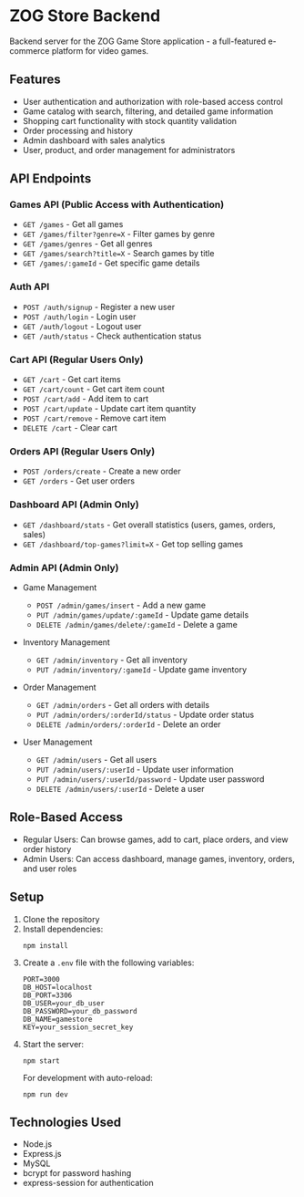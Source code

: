 # ZOG Store Backend

Backend server for the ZOG Game Store application - a full-featured e-commerce platform for video games.

## Features

- User authentication and authorization with role-based access control
- Game catalog with search, filtering, and detailed game information
- Shopping cart functionality with stock quantity validation
- Order processing and history
- Admin dashboard with sales analytics
- User, product, and order management for administrators

## API Endpoints

### Games API (Public Access with Authentication)
- `GET /games` - Get all games
- `GET /games/filter?genre=X` - Filter games by genre
- `GET /games/genres` - Get all genres
- `GET /games/search?title=X` - Search games by title
- `GET /games/:gameId` - Get specific game details

### Auth API
- `POST /auth/signup` - Register a new user
- `POST /auth/login` - Login user
- `GET /auth/logout` - Logout user
- `GET /auth/status` - Check authentication status

### Cart API (Regular Users Only)
- `GET /cart` - Get cart items
- `GET /cart/count` - Get cart item count
- `POST /cart/add` - Add item to cart
- `POST /cart/update` - Update cart item quantity
- `POST /cart/remove` - Remove cart item
- `DELETE /cart` - Clear cart

### Orders API (Regular Users Only)
- `POST /orders/create` - Create a new order
- `GET /orders` - Get user orders

### Dashboard API (Admin Only)
- `GET /dashboard/stats` - Get overall statistics (users, games, orders, sales)
- `GET /dashboard/top-games?limit=X` - Get top selling games

### Admin API (Admin Only)
- Game Management
  - `POST /admin/games/insert` - Add a new game
  - `PUT /admin/games/update/:gameId` - Update game details
  - `DELETE /admin/games/delete/:gameId` - Delete a game

- Inventory Management
  - `GET /admin/inventory` - Get all inventory
  - `PUT /admin/inventory/:gameId` - Update game inventory

- Order Management
  - `GET /admin/orders` - Get all orders with details
  - `PUT /admin/orders/:orderId/status` - Update order status
  - `DELETE /admin/orders/:orderId` - Delete an order

- User Management
  - `GET /admin/users` - Get all users
  - `PUT /admin/users/:userId` - Update user information
  - `PUT /admin/users/:userId/password` - Update user password
  - `DELETE /admin/users/:userId` - Delete a user

## Role-Based Access
- Regular Users: Can browse games, add to cart, place orders, and view order history
- Admin Users: Can access dashboard, manage games, inventory, orders, and user roles

## Setup

1. Clone the repository
2. Install dependencies:
   ```
   npm install
   ```
3. Create a `.env` file with the following variables:
   ```
   PORT=3000
   DB_HOST=localhost
   DB_PORT=3306
   DB_USER=your_db_user
   DB_PASSWORD=your_db_password
   DB_NAME=gamestore
   KEY=your_session_secret_key
   ```
4. Start the server:
   ```
   npm start
   ```
   For development with auto-reload:
   ```
   npm run dev
   ```

## Technologies Used
- Node.js
- Express.js
- MySQL
- bcrypt for password hashing
- express-session for authentication
